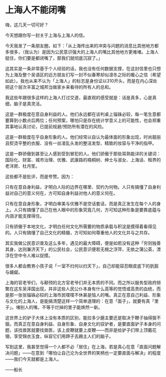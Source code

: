 # 上海人不能闭嘴

嗨，这几天一切可好？

今天想跟你写一封关于上海与上海人的信。

今天我发了一条朋友圈，如下：「从上海传出来的冲突与问题的消息比其他地方都多很多，（我认为）是因为公民意识强大的上海人的嘴比其他地方更难堵。上海人挺住，你们要是都闭嘴了，那我们就彻底沉寂了。」

这其实是一条非常基于个人经验的话，我也没有任何数据支撑，在这封信里也只想为上海及整个吴语区的远方朋友们写一封不似春寒却似凛冬之际的暖心之信（希望如此）。我也从来不认为「上海人」的标志是身份证以310开头，而是在内心深处把这个层次丰富之城邦当做家乡来看待的所有人的总和。

我这些年跟很多这样的上海人打过交道，最直观的感受就是：话是真多，心是真细，脑子是真灵活。

这是一群极度在意自身利益的人。他们永远都在谈判桌上锱铢必较，每一笔生意都要算到小数点后两位；任何预案，哪怕只是存在统计学意义上的可能性，也会郑重其事地认真讨论，已提前规避/预防所有潜在的风险。

这是一群极度在乎自身形象的人。他们经常以自认为最体面的形象出现，时尚靓丽且熨烫平整的衣服、没有一丝凌乱头发的整洁发型、精致的妆容与干净的指甲。

这是一群骄傲到甚至让人感到受到冒犯的人。他们骄傲于那些耳熟能详的关键词：国际化、财富、城市治理、优雅、武康路的梧桐树、绅士与淑女、上海话、租界的老洋房、杜月笙。

这些都不是批评，而是夸赞。因为：

只有在意自身利益，才明白人际的边界在哪里、契约为何物。人只有搞懂了自身利益对自己的意义何在，方可知自身利益对他人的意义何在。

只有在意自身形象，才明白审美与优雅不是空话套话，而是真正发生在每个人的身上。人只有搞懂了自己在他人眼中的形象究竟几何，方可知这种形象是要靠底蕴与内涵才能支撑得住。

只有骄傲于本地文化，才明白任何文化所需要的物质承载与积淀是摸得着看得见的。人只有搞懂了自己文化的精髓，方可知如何尊重他人的文化并与之共存。

其实我做公民意识普及这么多年，遇见的最大障碍，便是如若没有这种「穷则独善其身，达则兼济天下」的公民社会，公民意识便若无根之浮萍，无依之蒲公英，漂浮在空中令人难以捉摸。

很多人都会教育小孩子说「一室不扫何以扫天下」，自己却能容忍眼皮底下的肮脏与龌龊。

上海的官老爷们，与颟顸的北方官老爷们并无本质的不同。而之所以服务型政府频繁在这东吴泽国出现，并非这些人民公仆本身有什么高等的觉悟或高贵的血统，而是那一张张锱铢必较的上海市民喋喋不休甚是恼人的嘴。真正在意自己利益、形象与文化的上海人，是能搞清楚这样一个简单道理的：在意「面子」，就要有真「里子」。堵别人的嘴，不等于烂掉的里子能焕然一新。

这世界上的驴子大体上没有本质的区别，能拉多少磨主要还是取决于鞭子抽得狠不狠。而真正在意自身利益、自身形象、自身文化的驭驴者，是要直面驴子本身的问题，该找兽医就要找兽医，该上皮鞭就要上皮鞭——而非是给驴子们带上顶戴花翎，享受锦衣玉食，纵容它们用蹄子去踢主人们的脑子。

写到这里，我甚至觉得一个人都不必「居住」在上海，若是真心在意「直面问题解决问题」——在意到「哪怕让自己沦为全世界的笑柄也一定要直面与解决」的程度——我们今天就都是上海人。

——船长